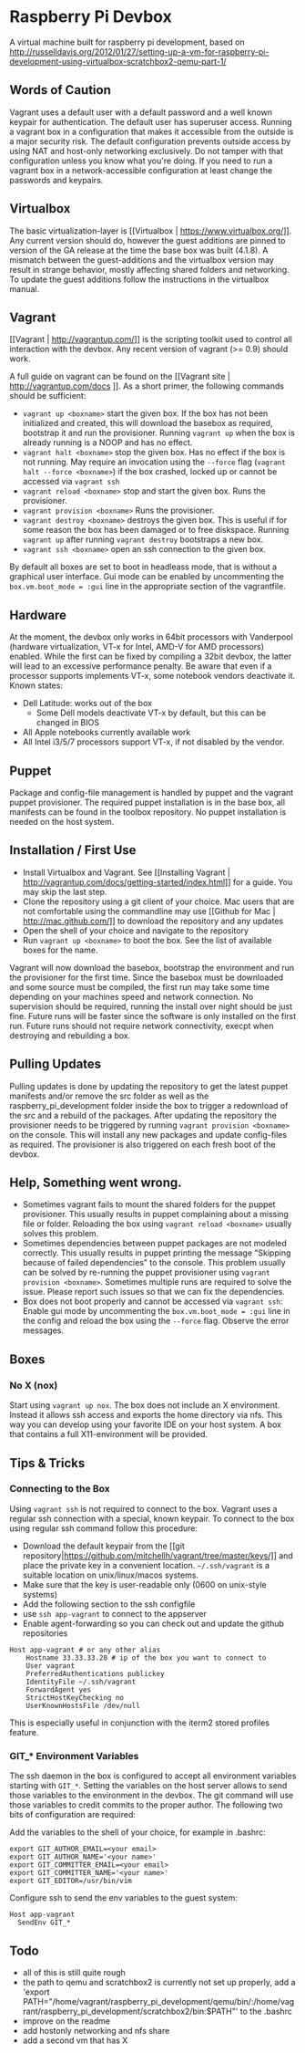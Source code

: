 # Raspberry Pi Devbox

A virtual machine built for raspberry pi development, based on http://russelldavis.org/2012/01/27/setting-up-a-vm-for-raspberry-pi-development-using-virtualbox-scratchbox2-qemu-part-1/

## Words of Caution

Vagrant uses a default user with a default password and a well known keypair for authentication. The default user has superuser access. Running a vagrant box in a configuration that makes it accessible from the outside is a major security risk. The default configuration prevents outside access by using NAT and host-only networking exclusively. Do not tamper with that configuration unless you know what you're doing. If you need to run a vagrant box in a network-accessible configuration at least change the passwords and keypairs.

## Virtualbox

The basic virtualization-layer is [[Virtualbox | https://www.virtualbox.org/]]. Any current version should do, however the guest additions are pinned to version of the GA release at the time the base box was built (4.1.8). A mismatch between the guest-additions and the virtualbox version may result in strange behavior, mostly affecting shared folders and networking. To update the guest additions follow the instructions in the virtualbox manual.

## Vagrant

[[Vagrant | http://vagrantup.com/]] is the scripting toolkit used to control all interaction with the devbox. Any recent version of vagrant (>= 0.9) should work.

A full guide on vagrant can be found on the [[Vagrant site |  http://vagrantup.com/docs ]]. As a short primer, the following commands should be sufficient:

* `vagrant up <boxname>` start the given box. If the box has not been initialized and created, this will download the basebox as required, bootstrap it and run the provisioner. Running `vagrant up` when the box is already running is a NOOP and has no effect.
* `vagrant halt <boxname>` stop the given box. Has no effect if the box is not running. May require an invocation using the `--force` flag (`vagrant halt --force <boxname>`) if the box crashed, locked up or cannot be accessed via `vagrant ssh`
* `vagrant reload <boxname>` stop and start the given box. Runs the provisioner.
* `vagrant provision <boxname>` Runs the provisioner.
* `vagrant destroy <boxname>` destroys the given box. This is useful if for some reason the box has been damaged or to free diskspace. Running `vagrant up` after running `vagrant destroy` bootstraps a new box.
* `vagrant ssh <boxname>` open an ssh connection to the given box.
	
By default all boxes are set to boot in headleass mode, that is without a graphical user interface. Gui mode can be enabled by uncommenting the `box.vm.boot_mode = :gui` line in the appropriate section of the vagrantfile.

## Hardware

At the moment, the devbox only works in 64bit processors with Vanderpool (hardware virtualization, VT-x for Intel, AMD-V for AMD processors) enabled. While the first can be fixed by compiling a 32bit devbox, the latter will lead to an excessive performance penalty. Be aware that even if a processor supports implements VT-x, some notebook vendors deactivate it. Known states:

* Dell Latitude: works out of the box
  - Some Dell models deactivate VT-x by default, but this can be changed in BIOS
* All Apple notebooks currently available work
* All Intel i3/5/7 processors support VT-x, if not disabled by the vendor.


## Puppet

Package and config-file management is handled by puppet and the vagrant puppet provisioner. The required puppet installation is in the base box, all manifests can be found in the toolbox repository. No puppet installation is needed on the host system.

## Installation / First Use

* Install Virtualbox and Vagrant. See [[Installing Vagrant | http://vagrantup.com/docs/getting-started/index.html]] for a guide. You may skip the last step.
* Clone the repository using a git client of your choice. Mac users that are not comfortable using the commandline may use [[Github for Mac | http://mac.github.com/]] to download the repository and any updates
* Open the shell of your choice and navigate to the repository
* Run `vagrant up <boxname>` to boot the box. See the list of available boxes for the name.
	
Vagrant will now download the basebox, bootstrap the environment and run the provisioner for the first time. Since the basebox must be downloaded and some source must be compiled, the first run may take some time depending on your machines speed and network connection. No supervision should be required, running the install over night should be just fine. Future runs will be faster since the software is only installed on the first run. Future runs should not require network connectivity, execpt when destroying and rebuilding a box.

## Pulling Updates

Pulling updates is done by updating the repository to get the latest puppet manifests and/or remove the src folder as well as the raspberry_pi_development folder inside the box to trigger a redownload of the src and a rebuild of the packages. After updating the repository the provisioner needs to be triggered by running `vagrant provision <boxname>` on the console. This will install any new packages and update config-files as required. The provisioner is also triggered on each fresh boot of the devbox. 

## Help, Something went wrong.

* Sometimes vagrant fails to mount the shared folders for the puppet provisioner. This usually results in puppet complaining about a missing file or folder. Reloading the box using `vagrant reload <boxname>` usually solves this problem.
* Sometimes dependencies between puppet packages are not modeled correctly. This usually results in puppet printing the message "Skipping because of failed dependencies" to the console. This problem usually can be solved by re-running the puppet provisioner using `vagrant provision <boxname>`. Sometimes multiple runs are required to solve the issue. Please report such issues so that we can fix the dependencies.
* Box does not boot properly and cannot be accessed via `vagrant ssh`: Enable gui mode by uncommenting the `box.vm.boot_mode = :gui` line in the config and reload the box using the `--force` flag. Observe the error messages.

## Boxes

### No X (nox)

Start using `vagrant up nox`. The box does not include an X environment. Instead it allows ssh access and exports the home directory via nfs. This way you can develop using your favorite IDE on your host system. A box that contains a full X11-environment will be provided.


## Tips & Tricks

### Connecting to the Box

Using `vagrant ssh` is not required to connect to the box. Vagrant uses a regular ssh connection with a special, known keypair. To connect to the box using regular ssh command follow this procedure:

* Download the default keypair from the [[git repository|https://github.com/mitchellh/vagrant/tree/master/keys/]] and place the private key in a convenient location. `~/.ssh/vagrant` is a suitable location on unix/linux/macos systems.
* Make sure that the key is user-readable only (0600 on unix-style systems)
* Add the following section to the ssh configfile 
* use `ssh app-vagrant` to connect to the appserver
* Enable agent-forwarding so you can check out and update the github repositories

````
Host app-vagrant # or any other alias
    Hostname 33.33.33.20 # ip of the box you want to connect to
	User vagrant
	PreferredAuthentications publickey
	IdentityFile ~/.ssh/vagrant
	ForwardAgent yes
	StrictHostKeyChecking no
	UserKnownHostsFile /dev/null
````

This is especially useful in conjunction with the iterm2 stored profiles feature. 

### GIT_* Environment Variables

The ssh daemon in the box is configured to accept all environment variables starting with `GIT_*`. Setting the variables on the host server allows to send those variables to the environment in the devbox. The git command will use those variables to credit commits to the proper author. The following two bits of configuration are required:

Add the variables to the shell of your choice, for example in .bashrc:

````
export GIT_AUTHOR_EMAIL=<your email>
export GIT_AUTHOR_NAME='<your name>'
export GIT_COMMITTER_EMAIL=<your email>
export GIT_COMMITTER_NAME='<your name>'
export GIT_EDITOR=/usr/bin/vim
````

Configure ssh to send the env variables to the guest system:

````
Host app-vagrant
  SendEnv GIT_*
````


## Todo

* all of this is still quite rough
* the path to qemu and scratchbox2 is currently not set up properly, add a 'export PATH="/home/vagrant/raspberry_pi_development/qemu/bin/:/home/vagrant/raspberry_pi_development/scratchbox2/bin:$PATH"' to the .bashrc
* improve on the readme
* add hostonly networking and nfs share
* add a second vm that has X

